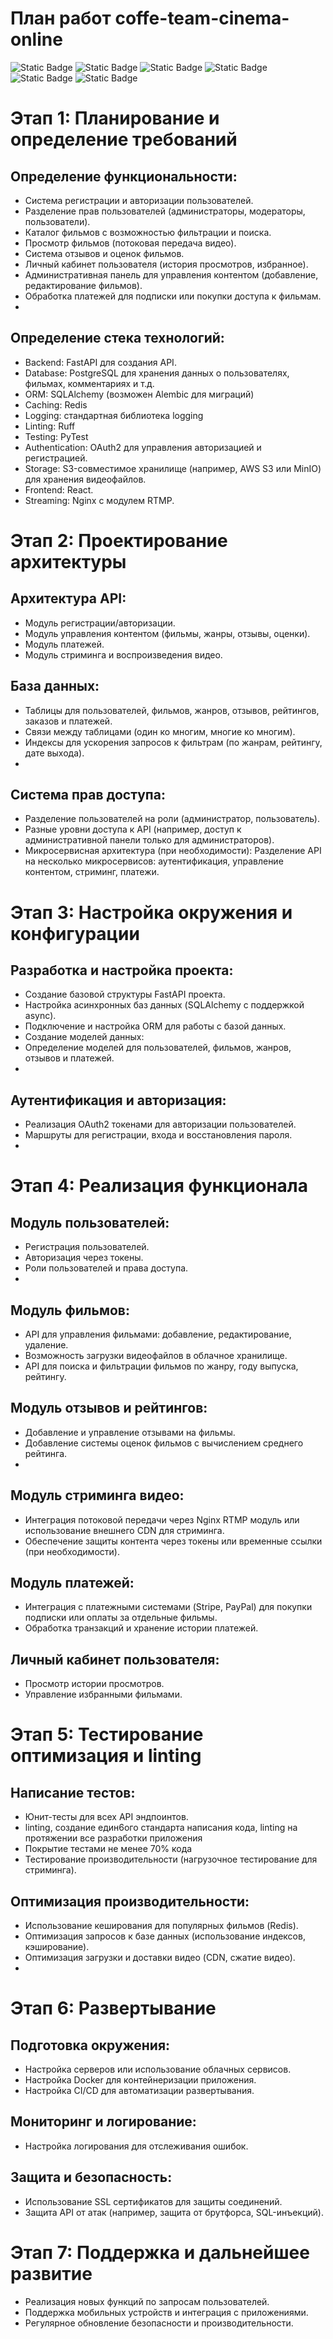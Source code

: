 # План работ coffe-team-cinema-online


![Static Badge](https://img.shields.io/badge/React-18-yellow)
![Static Badge](https://img.shields.io/badge/Python-3.11-blue)
![Static Badge](https://img.shields.io/badge/Fastapi-0.114.2-blue)
![Static Badge](https://img.shields.io/badge/SQLAlchemy-2.0.34-blue)
![Static Badge](https://img.shields.io/badge/PostgreSQL-16.4-blue)
![Static Badge](https://img.shields.io/badge/Redis-5.0.3-blue)

# Этап 1: Планирование и определение требований

## Определение функциональности:
- Система регистрации и авторизации пользователей.
- Разделение прав пользователей (администраторы, модераторы, пользователи).
- Каталог фильмов с возможностью фильтрации и поиска.
- Просмотр фильмов (потоковая передача видео).
- Система отзывов и оценок фильмов.
- Личный кабинет пользователя (история просмотров, избранное).
- Административная панель для управления контентом (добавление, редактирование фильмов).
- Обработка платежей для подписки или покупки доступа к фильмам.
- 
## Определение стека технологий:
- Backend: FastAPI для создания API.
- Database: PostgreSQL для хранения данных о пользователях, фильмах, комментариях и т.д.
- ORM: SQLAlchemy (возможен Alembic для миграций)
- Caching: Redis
- Logging: стандартная библиотека logging
- Linting: Ruff
- Testing: PyTest
- Authentication: OAuth2 для управления авторизацией и регистрацией.
- Storage: S3-совместимое хранилище (например, AWS S3 или MinIO) для хранения видеофайлов.
- Frontend: React.
- Streaming: Nginx с модулем RTMP.

# Этап 2: Проектирование архитектуры

## Архитектура API:
- Модуль регистрации/авторизации.
- Модуль управления контентом (фильмы, жанры, отзывы, оценки).
- Модуль платежей.
- Модуль стриминга и воспроизведения видео.

## База данных:
- Таблицы для пользователей, фильмов, жанров, отзывов, рейтингов, заказов и платежей.
- Связи между таблицами (один ко многим, многие ко многим).
- Индексы для ускорения запросов к фильтрам (по жанрам, рейтингу, дате выхода).
- 
## Система прав доступа:
- Разделение пользователей на роли (администратор, пользователь).
- Разные уровни доступа к API (например, доступ к административной панели только для администраторов).
- Микросервисная архитектура (при необходимости):
Разделение API на несколько микросервисов: аутентификация, управление контентом, стриминг, платежи.

# Этап 3: Настройка окружения и конфигурации

## Разработка и настройка проекта:
- Создание базовой структуры FastAPI проекта.
- Настройка асинхронных баз данных (SQLAlchemy с поддержкой async).
- Подключение и настройка ORM для работы с базой данных.
- Создание моделей данных:
- Определение моделей для пользователей, фильмов, жанров, отзывов и платежей.
- 
## Аутентификация и авторизация:
- Реализация OAuth2 токенами для авторизации пользователей.
- Маршруты для регистрации, входа и восстановления пароля.
- 
# Этап 4: Реализация функционала

## Модуль пользователей:
- Регистрация пользователей.
- Авторизация через токены.
- Роли пользователей и права доступа.
- 
## Модуль фильмов:
- API для управления фильмами: добавление, редактирование, удаление.
- Возможность загрузки видеофайлов в облачное хранилище.
- API для поиска и фильтрации фильмов по жанру, году выпуска, рейтингу.

## Модуль отзывов и рейтингов:
- Добавление и управление отзывами на фильмы.
- Добавление системы оценок фильмов с вычислением среднего рейтинга.
- 
## Модуль стриминга видео:
- Интеграция потоковой передачи через Nginx RTMP модуль или использование внешнего CDN для стриминга.
- Обеспечение защиты контента через токены или временные ссылки (при необходимости).

## Модуль платежей:
- Интеграция с платежными системами (Stripe, PayPal) для покупки подписки или оплаты за отдельные фильмы.
- Обработка транзакций и хранение истории платежей.

## Личный кабинет пользователя:
- Просмотр истории просмотров.
- Управление избранными фильмами.

# Этап 5: Тестирование оптимизация и linting

## Написание тестов:
- Юнит-тесты для всех API эндпоинтов.
- linting, создание един6ого стандарта написания кода, linting на протяжении все разработки приложения
- Покрытие тестами не менее 70% кода
- Тестирование производительности (нагрузочное тестирование для стриминга).

## Оптимизация производительности:
- Использование кеширования для популярных фильмов (Redis).
- Оптимизация запросов к базе данных (использование индексов, кэширование).
- Оптимизация загрузки и доставки видео (CDN, сжатие видео).
- 
# Этап 6: Развертывание

## Подготовка окружения:
- Настройка серверов или использование облачных сервисов.
- Настройка Docker для контейнеризации приложения.
- Настройка CI/CD для автоматизации развертывания.

## Мониторинг и логирование:
- Настройка логирования для отслеживания ошибок.

## Защита и безопасность:
- Использование SSL сертификатов для защиты соединений.
- Защита API от атак (например, защита от брутфорса, SQL-инъекций).

# Этап 7: Поддержка и дальнейшее развитие
- Реализация новых функций по запросам пользователей.
- Поддержка мобильных устройств и интеграция с приложениями.
- Регулярное обновление безопасности и производительности.